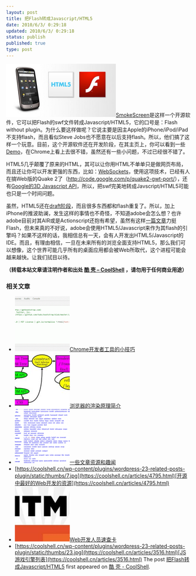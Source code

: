 ```yaml
---
layout: post
title: 把Flash转成Javascript/HTML5
date: 2010/6/3/ 0:29:18
updated: 2010/6/3/ 0:29:18
status: publish
published: true
type: post
---
```


![](../wp-content/uploads/2010/06/splash-html5-flash.jpg)[SmokeScreen](http://smokescreen.us/)是这样一个开源软件，它可以把Flash的swf文件转成Javascript/HTML5，它的口号是：Flash without plugin。为什么要这样做呢？它说主要是因主Apple的iPhone/iPod/iPad不支持flash，而且看似Steve Jobs也不愿意在以后支持flash。所以，他们搞了这样一个玩意。目前，这个开源软件还在开发阶段，在其主页上，你可以看到一些[Demo](http://smokescreen.us/demo/)，在Chrome上看上去很不错，虽然还有一些小问题，不过已经很不错了。


HTML5几乎颠覆了原来的HTML，其可以让你用HTML不单单只是做网页布局，而且还让你可以开发更强的东西，比如：[WebSockets](http://dev.w3.org/html5/websockets/)，使用这项技术，已经有人在搞Web版的Quake 2了（<http://code.google.com/p/quake2-gwt-port/>），还有[Google的3D Javascript API](https://coolshell.cn/articles/599.html)，所以，把swf完美地转成Javscript/HTML5可能也只是一个时间问题。


虽然，HTML5还在[draft阶段](http://dev.w3.org/html5/spec/Overview.html)，而且很多东西都和flash重复了。所以，加上iPhone的推波助澜，发生这样的事情也不奇怪，不知道adobe会怎么想？也许adobe目前对其AIR或是Actionscript还抱有希望，虽然有这样[一篇文章](http://infoworld.com/d/developer-world/html5-vs-flash-the-case-flash-721)力挺Flash，但未来真的不好说，adobe会使用HTML5/Javascript来作为其flash的引擎吗？如果不这样的话，我相信总有一天，会有人开发出HTML5/Javascript的IDE。而且，有理由相信，一旦在未来所有的浏览全面支持HTML5，那么我们可以想像，这个世界可能几乎所有的桌面应用都会被Web所取代，这个进程可能会越来越快。让我们拭目以待。



**（转载本站文章请注明作者和出处 [酷 壳 – CoolShell](https://coolshell.cn/) ，请勿用于任何商业用途）**



### 相关文章

* [![Chrome开发者工具的小技巧](../wp-content/uploads/2017/01/pretty-code-150x150.gif)](https://coolshell.cn/articles/17634.html)[Chrome开发者工具的小技巧](https://coolshell.cn/articles/17634.html)
* [![浏览器的渲染原理简介](../wp-content/uploads/2013/05/Render-Process-150x150.jpg)](https://coolshell.cn/articles/9666.html)[浏览器的渲染原理简介](https://coolshell.cn/articles/9666.html)
* [![一些文章资源和趣闻](../wp-content/uploads/2011/11/stackparts.com_-150x150.png)](https://coolshell.cn/articles/5537.html)[一些文章资源和趣闻](https://coolshell.cn/articles/5537.html)
* [https://coolshell.cn/wp-content/plugins/wordpress-23-related-posts-plugin/static/thumbs/7.jpg](https://coolshell.cn/articles/4795.html)[开源中最好的Web开发的资源](https://coolshell.cn/articles/4795.html)
* [![Web开发人员速查卡](../wp-content/uploads/2011/02/1128-150x150.jpg)](https://coolshell.cn/articles/3684.html)[Web开发人员速查卡](https://coolshell.cn/articles/3684.html)
* [https://coolshell.cn/wp-content/plugins/wordpress-23-related-posts-plugin/static/thumbs/23.jpg](https://coolshell.cn/articles/3516.html)[JS游戏引擎列表](https://coolshell.cn/articles/3516.html)
The post [把Flash转成Javascript/HTML5](https://coolshell.cn/articles/2497.html) first appeared on [酷 壳 - CoolShell](https://coolshell.cn).